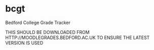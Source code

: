 bcgt
====

Bedford College Grade Tracker

THIS SHOULD BE DOWNLOADED FROM HTTP://MOODLEGRADES.BEDFORD.AC.UK TO ENSURE THE LATEST VERSION IS USED

